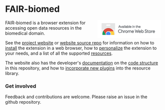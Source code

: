 # FAIR-biomed


<a href="https://chrome.google.com/webstore/detail/fair-biomed/kaacnnmpcdbebmkbcddpckgpgphhcdhn"><img align="right" src="docs/img/ChromeWebStore_Badge_v2_206x58.png"></a>

FAIR-biomed is a browser extension for accessing open data resources in the biomedical domain. 

See the [project website](https://fair-biomed.github.io/intro/) or [website source repo](https://github.com/FAIR-biomed/fair-biomed.github.io) for information on how to [install](https://fair-biomed.github.io/install/) the extension in a web browser, how to [personalize](https://fair-biomed.github.io/personalization/) the extension to your needs, and a list of all the supported [resources](https://fair-biomed.github.io/resources/).

The website also has the developer's [documentation](https://fair-biomed.github.io/documentation/) on the [code structure](https://fair-biomed.github.io/core/) in this repository, and how to [incorporate new plugins](https://fair-biomed.github.io/plugins/) into the resource library. 


### Get involved

Feedback and contributions are welcome. Please raise an issue in the github repository.

